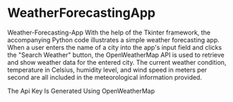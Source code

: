 # WeatherForecastingApp
Weather-Forecasting-App
With the help of the Tkinter framework, the accompanying Python code illustrates a simple weather forecasting app. When a user enters the name of a city into the app's input field and clicks the "Search Weather" button, the OpenWeatherMap API is used to retrieve and show weather data for the entered city. The current weather condition, temperature in Celsius, humidity level, and wind speed in meters per second are all included in the meteorological information provided.

The Api Key Is Generated Using OpenWeatherMap
